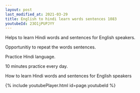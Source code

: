 ```yaml
---
layout: post
last_modified_at: 2021-03-29
title: English to hindi learn words sentences 1083 
youtubeId: 23O1jPUPJYY
---
```

 
 
Helps to learn Hindi words and sentences for English speakers.

Opportunitiy to repeat the words sentences. 

Practice Hindi language. 
 
10 minutes practice every day. 
 
How to learn Hindi words and sentences for English speakers 
 
{% include youtubePlayer.html id=page.youtubeId %}
 
